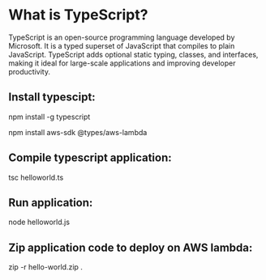 # What is TypeScript?
TypeScript is an open-source programming language developed by Microsoft. It is a typed superset of JavaScript that compiles to plain JavaScript. TypeScript adds optional static typing, classes, and interfaces, making it ideal for large-scale applications and improving developer productivity.

## Install typescipt:
npm install -g typescript

npm install aws-sdk @types/aws-lambda

## Compile typescript application:
tsc helloworld.ts

## Run application:
node helloworld.js

## Zip application code to deploy on AWS lambda:
zip -r hello-world.zip .



